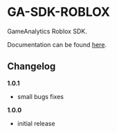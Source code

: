 GA-SDK-ROBLOX
=============

GameAnalytics Roblox SDK.

Documentation can be found [here](https://gameanalytics.com/docs/roblox-sdk).

Changelog
---------
**1.0.1**
* small bugs fixes

**1.0.0**
* initial release

